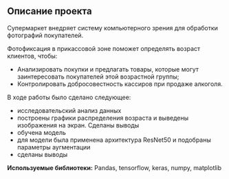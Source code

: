 ## Описание проекта
Супермаркет внедряет систему компьютерного зрения для обработки фотографий покупателей. 

Фотофиксация в прикассовой зоне поможет определять возраст клиентов, чтобы:
- Анализировать покупки и предлагать товары, которые могут заинтересовать покупателей этой возрастной группы;
- Контролировать добросовестность кассиров при продаже алкоголя.

В ходе работы было сделано следующее:
- исследовательский анализ данных
- построены графики распределения возраста и выведены изображения на экран. Сделаны выводы
- обучена модель
- для модели была применена архитектура ResNet50 и подобраны параметры аугментации
- сделаны выводы

**Используемые библиотеки:** Pandas, tensorflow, keras, numpy, matplotlib
